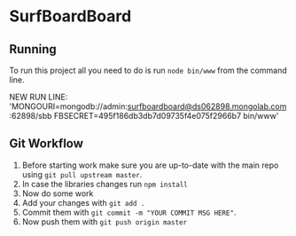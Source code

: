 # SurfBoardBoard

## Running
To run this project all you need to do is run `node bin/www` from the command line.

NEW RUN LINE:
'MONGOURI=mongodb://admin:surfboardboard@ds062898.mongolab.com:62898/sbb FBSECRET=495f186db3db7d09735f4e075f2966b7 bin/www'

## Git Workflow
1. Before starting work make sure you are up-to-date with the main repo using `git pull upstream master`.
2. In case the libraries changes run `npm install`
3. Now do some work
4. Add your changes with `git add .`
5. Commit them with `git commit -m "YOUR COMMIT MSG HERE"`.
6. Now push them with `git push origin master`
